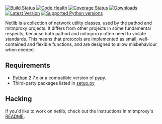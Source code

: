 [![Build Status](https://img.shields.io/travis/mitmproxy/netlib/master.svg)](https://travis-ci.org/mitmproxy/netlib)
[![Code Health](https://landscape.io/github/mitmproxy/netlib/master/landscape.svg?style=flat)](https://landscape.io/github/mitmproxy/netlib/master)
[![Coverage Status](https://img.shields.io/coveralls/mitmproxy/netlib/master.svg)](https://coveralls.io/r/mitmproxy/netlib)
[![Downloads](https://img.shields.io/pypi/dm/netlib.svg?color=orange)](https://pypi.python.org/pypi/netlib)
[![Latest Version](https://img.shields.io/pypi/v/netlib.svg)](https://pypi.python.org/pypi/netlib)
[![Supported Python versions](https://img.shields.io/pypi/pyversions/netlib.svg)](https://pypi.python.org/pypi/netlib)

Netlib is a collection of network utility classes, used by the pathod and
mitmproxy projects. It differs from other projects in some fundamental
respects, because both pathod and mitmproxy often need to violate standards.
This means that protocols are implemented as small, well-contained and flexible
functions, and are designed to allow misbehaviour when needed.


Requirements
------------

* [Python](http://www.python.org) 2.7.x or a compatible version of pypy.
* Third-party packages listed in [setup.py](https://github.com/mitmproxy/netlib/blob/master/setup.py)

Hacking
-------

If you'd like to work on netlib, check out the instructions in mitmproxy's [README](https://github.com/mitmproxy/mitmproxy#hacking).
